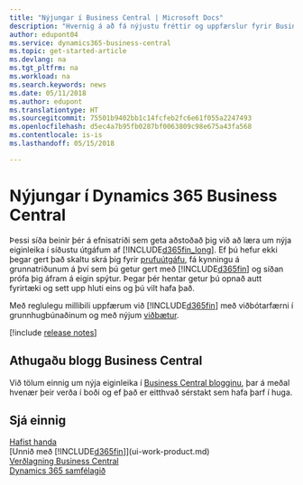 ```yaml
---
title: "Nýjungar í Business Central | Microsoft Docs"
description: "Hvernig á að fá nýjustu fréttir og uppfærslur fyrir Business Central."
author: edupont04
ms.service: dynamics365-business-central
ms.topic: get-started-article
ms.devlang: na
ms.tgt_pltfrm: na
ms.workload: na
ms.search.keywords: news
ms.date: 05/11/2018
ms.author: edupont
ms.translationtype: HT
ms.sourcegitcommit: 75501b9402bb1c14fcfeb2fc6e61f055a2247493
ms.openlocfilehash: d5ec4a7b95fb0287bf0063809c98e675a43fa568
ms.contentlocale: is-is
ms.lasthandoff: 05/15/2018

---
```

# <a name="whats-new-in-dynamics-365-business-central"></a>Nýjungar í Dynamics 365 Business Central
Þessi síða beinir þér á efnisatriði sem geta aðstoðað þig við að læra um nýja eiginleika í síðustu útgáfum af [!INCLUDE[d365fin_long](includes/d365fin_long_md.md)]. Ef þú hefur ekki þegar gert það skaltu skrá þig fyrir [prufuútgáfu](https://trials.dynamics.com/), fá kynningu á grunnatriðunum á því sem þú getur gert með [!INCLUDE[d365fin](includes/d365fin_md.md)] og síðan prófa þig áfram á eigin spýtur. Þegar þér hentar getur þú opnað autt fyrirtæki og sett upp hluti eins og þú vilt hafa það.  

Með reglulegu millibili uppfærum við [!INCLUDE[d365fin](includes/d365fin_md.md)] með viðbótarfærni í grunnhugbúnaðinum og með nýjum [viðbætur](ui-extensions.md).  

[!include [release notes](includes/release-notes.md)]

## <a name="check-the-business-central-blog"></a>Athugaðu blogg Business Central
Við tölum einnig um nýja eiginleika í [Business Central blogginu](https://community.dynamics.com/business/b/financials/), þar á meðal hvenær þeir verða í boði og ef það er eitthvað sérstakt sem hafa þarf í huga.  

## <a name="see-also"></a>Sjá einnig
[Hafist handa](product-get-started.md)  
[Unnið með [!INCLUDE[d365fin](includes/d365fin_md.md)]](ui-work-product.md)  
[Verðlagning Business Central](https://dynamics.microsoft.com/en-us/business-central/overview/#pricing)  
[Dynamics 365 samfélagið](https://community.dynamics.com/business/)  

